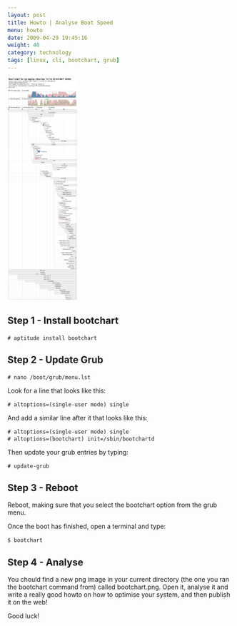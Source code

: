 ```yaml
---
layout: post
title: Howto | Analyse Boot Speed
menu: howto
date: 2009-04-29 19:45:16
weight: 40
category: technology
tags: [linux, cli, bootchart, grub]
---
```


<a href="/assets/bootchart.png"><img src="/assets/bootchart_500.png" class="image-right" alt="Boot Chart"></a>

## Step 1 - Install bootchart

    # aptitude install bootchart

## Step 2 - Update Grub

    # nano /boot/grub/menu.lst

Look for a line that looks like this:

    # altoptions=(single-user mode) single

And add a similar line after it that looks like this:

    # altoptions=(single-user mode) single
    # altoptions=(bootchart) init=/sbin/bootchartd

Then update your grub entries by typing:

    # update-grub

## Step 3 - Reboot

Reboot, making sure that you select the bootchart option from the grub menu.

Once the boot has finished, open a terminal and type:

    $ bootchart

## Step 4 - Analyse

You chould find a new png image in your current directory (the one you ran the bootchart command from) called bootchart.png.  Open it, analyse it and write a really good howto on how to optimise your system, and then publish it on the web!

Good luck!

